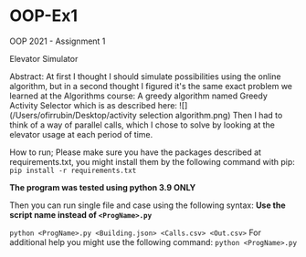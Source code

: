 # OOP-Ex1
OOP 2021 - Assignment 1

Elevator Simulator

Abstract:
At first I thought I should simulate possibilities using the online algorithm, but in a second thought
I figured it's the same exact problem we learned at the Algorithms course:
A greedy algorithm named Greedy Activity Selector which is as described here:
![](/Users/ofirrubin/Desktop/activity selection algorithm.png) 
Then I had to think of a way of parallel calls, which I chose to solve by looking at the elevator usage at each period of time.

How to run;
Please make sure you have the packages described at requirements.txt,
you might install them by the following command with pip:
`pip install -r requirements.txt`

**The program was tested using python 3.9 ONLY**

Then you can run single file and case using the following syntax:
**Use the script name instead of `<ProgName>.py`**


`python <ProgName>.py <Building.json> <Calls.csv> <Out.csv>`
For additional help you might use the following command:
`python <ProgName>.py`
